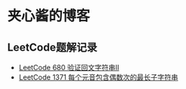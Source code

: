 # 夹心酱的博客

## LeetCode题解记录

- [LeetCode 680 验证回文字符串Ⅱ](https://github.com/qunzi0214/blog/issues/2)
- [LeetCode 1371 每个元音包含偶数次的最长子字符串](https://github.com/qunzi0214/blog/issues/3)
